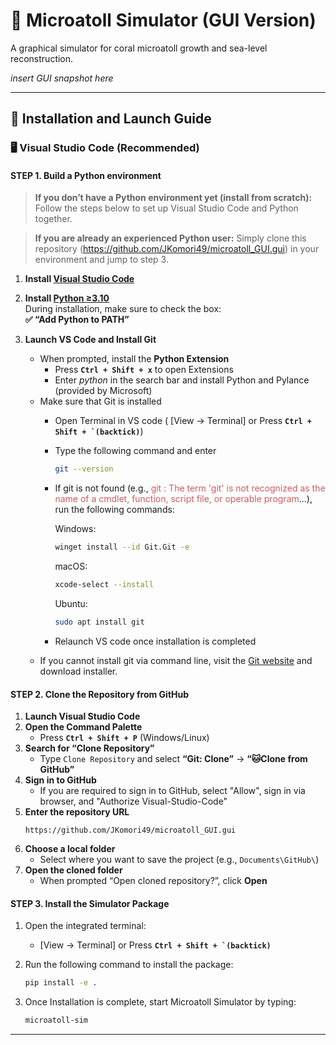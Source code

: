 ﻿# 🌊 Microatoll Simulator (GUI Version)

A graphical simulator for coral microatoll growth and sea-level reconstruction.

*insert GUI snapshot here*

---

## 🧭 Installation and Launch Guide

### 🖥️ Visual Studio Code (Recommended)

#### STEP 1. Build a Python environment

> **If you don’t have a Python environment yet (install from scratch):**  
> Follow the steps below to set up Visual Studio Code and Python together.

> **If you are already an experienced Python user:**
> Simply clone this repository (https://github.com/JKomori49/microatoll_GUI.gui) in your environment and jump to step 3.

1. **Install [Visual Studio Code](https://code.visualstudio.com/)**

2. **Install [Python ≥3.10](https://www.python.org/downloads/)**  
   During installation, make sure to check the box:  
   **✅ “Add Python to PATH”**

3. **Launch VS Code and Install Git**  
   - When prompted, install the **Python Extension**
		- Press **`Ctrl + Shift + x`** to open Extensions
		- Enter *python* in the search bar and install Python and Pylance (provided by Microsoft)
   - Make sure that Git is installed
		- Open Terminal in VS code ( [View -> Terminal] or Press **```Ctrl + Shift + `(backtick)```**)
		- Type the following command and enter
			```bash
			git --version
			```
		
		- If git is not found (e.g., <font color="#CD5C5C">git : The term 'git' is not recognized as the name of a cmdlet, function, script file, or operable program</font>...), run the following commands:
		
			Windows:
			```bash
			winget install --id Git.Git -e
			```
		
			macOS:
			```bash
			xcode-select --install
			```
		
			Ubuntu:
			```bash
			sudo apt install git
			```
		
		- Relaunch VS code once installation is completed
	- If you cannot install git via command line, visit the [Git website](https://git-scm.com/install/) and download installer.
#### STEP 2. Clone the Repository from GitHub
1. **Launch Visual Studio Code**
2. **Open the Command Palette**  
	- Press **`Ctrl + Shift + P`** (Windows/Linux)
3. **Search for “Clone Repository”**  
	- Type `Clone Repository` and select **“Git: Clone”** -> **“🐱Clone from GitHub”**
4. **Sign in to GitHub**  
	- If you are required to sign in to GitHub, select "Allow", sign in via browser, and "Authorize Visual-Studio-Code"
5. **Enter the repository URL**
	```
	https://github.com/JKomori49/microatoll_GUI.gui
	```
6. **Choose a local folder**  
	- Select where you want to save the project (e.g., `Documents\GitHub\`)
7. **Open the cloned folder**  
	- When prompted “Open cloned repository?”, click **Open**

#### STEP 3. Install the Simulator Package
1. Open the integrated terminal:
	-  [View -> Terminal] or Press **```Ctrl + Shift + `(backtick)```**
2. Run the following command to install the package:
	```bash
	pip install -e .
	```

3. Once Installation is complete, start Microatoll Simulator by typing:
	```bash
	microatoll-sim
	```

---
